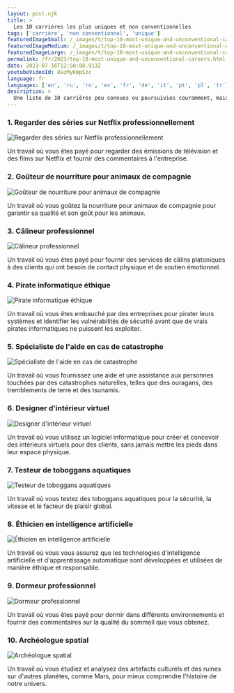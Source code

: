 ```yaml
---
layout: post.njk
title: >
  Les 10 carrières les plus uniques et non conventionnelles
tags: ['carrière', 'non conventionnel', 'unique']
featuredImageSmall: /_images/t/top-10-most-unique-and-unconventional-careers-cover-fr-small.webp
featuredImageMedium: /_images/t/top-10-most-unique-and-unconventional-careers-cover-fr-medium.webp
featuredImageLarge: /_images/t/top-10-most-unique-and-unconventional-careers-cover-fr-large.webp
permalink: /fr/2023/top-10-most-unique-and-unconventional-careers.html
date: 2023-07-16T12:50:08.913Z
youtubeVideoId: 8azMyKWpSzc
language: fr
languages: ['en', 'ru', 'ro', 'es', 'fr', 'de', 'it', 'pt', 'pl', 'tr']
description: >
  Une liste de 10 carrières peu connues ou poursuivies couramment, mais qui offrent des opportunités intéressantes et épanouissantes pour ceux qui les choisissent.
---
```


### 1. Regarder des séries sur Netflix professionnellement

![Regarder des séries sur Netflix professionnellement](/_images/1/15fc0e1af20afe5f235dccb1b0ed4694-medium.webp)

Un travail où vous êtes payé pour regarder des émissions de télévision et des films sur Netflix et fournir des commentaires à l'entreprise.

### 2. Goûteur de nourriture pour animaux de compagnie

![Goûteur de nourriture pour animaux de compagnie](/_images/3/3a17c73391beed6260fd7827cc986d5e-medium.webp)

Un travail où vous goûtez la nourriture pour animaux de compagnie pour garantir sa qualité et son goût pour les animaux.

### 3. Câlineur professionnel

![Câlineur professionnel](/_images/a/a349fc3a5b0f6a5a7f77e7693b94bf2a-medium.webp)

Un travail où vous êtes payé pour fournir des services de câlins platoniques à des clients qui ont besoin de contact physique et de soutien émotionnel.

### 4. Pirate informatique éthique

![Pirate informatique éthique](/_images/d/db39d6ea94b0cd77ebcd0f7387d0c8ba-medium.webp)

Un travail où vous êtes embauché par des entreprises pour pirater leurs systèmes et identifier les vulnérabilités de sécurité avant que de vrais pirates informatiques ne puissent les exploiter.

### 5. Spécialiste de l'aide en cas de catastrophe

![Spécialiste de l'aide en cas de catastrophe](/_images/2/2b03d9e6ef757d750abecc5fcc986878-medium.webp)

Un travail où vous fournissez une aide et une assistance aux personnes touchées par des catastrophes naturelles, telles que des ouragans, des tremblements de terre et des tsunamis.

### 6. Designer d'intérieur virtuel

![Designer d'intérieur virtuel](/_images/e/e4cdad15d838a13ed29f16dbad071b24-medium.webp)

Un travail où vous utilisez un logiciel informatique pour créer et concevoir des intérieurs virtuels pour des clients, sans jamais mettre les pieds dans leur espace physique.

### 7. Testeur de toboggans aquatiques

![Testeur de toboggans aquatiques](/_images/b/b0850ec02f817b7836dbfb5ac6e2b434-medium.webp)

Un travail où vous testez des toboggans aquatiques pour la sécurité, la vitesse et le facteur de plaisir global.

### 8. Éthicien en intelligence artificielle

![Éthicien en intelligence artificielle](/_images/6/602673d9bce74be0f3aa0731f9828db2-medium.webp)

Un travail où vous vous assurez que les technologies d'intelligence artificielle et d'apprentissage automatique sont développées et utilisées de manière éthique et responsable.

### 9. Dormeur professionnel

![Dormeur professionnel](/_images/f/f180c2d6cccbcd20043efa1df0589bca-medium.webp)

Un travail où vous êtes payé pour dormir dans différents environnements et fournir des commentaires sur la qualité du sommeil que vous obtenez.

### 10. Archéologue spatial

![Archéologue spatial](/_images/5/551b1f61800030863a3aa879f32a84de-medium.webp)

Un travail où vous étudiez et analysez des artefacts culturels et des ruines sur d'autres planètes, comme Mars, pour mieux comprendre l'histoire de notre univers.

